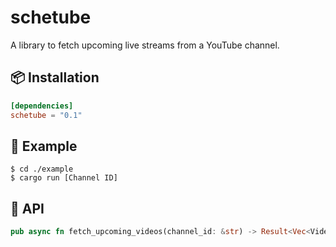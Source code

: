 # schetube
A library to fetch upcoming live streams from a YouTube channel.

## 📦 Installation
```toml
[dependencies]
schetube = "0.1"
```

## 💚 Example
```
$ cd ./example
$ cargo run [Channel ID]
```

## 🔌 API
```rust
pub async fn fetch_upcoming_videos(channel_id: &str) -> Result<Vec<Video>, Box<dyn Error>>;
```
